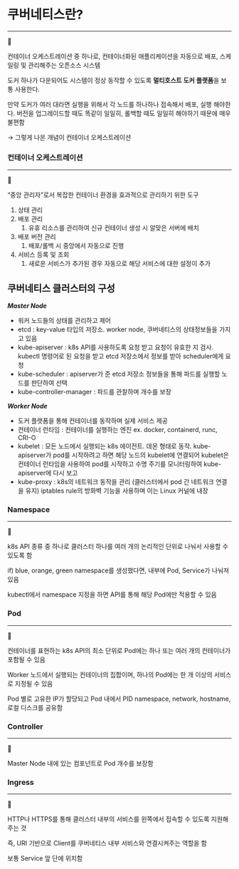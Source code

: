 # 쿠버네티스란?

---

<aside>
📖

컨테이너 오케스트레이션 중 하나로, 컨테이너화된 애플리케이션을 자동으로 배포, 스케일링 및 관리해주는 오픈소스 시스템

</aside>

도커 하나가 다운되어도 시스템이 정상 동작할 수 있도록 **멀티호스트 도커 플랫폼**을 보통 사용한다.

만약 도커가 여러 대라면 실행을 위해서 각 노드를 하나하나 접속해서 배포, 실행 해야한다. 버전을 업그레이드할 때도 똑같이 일일히, 롤백할 때도 일일히 해야하기 때문에 매우 불편함

→ 그렇게 나온 개념이 컨테이너 오케스트레이션

### 컨테이너 오케스트레이션

---

<aside>
📖

“중앙 관리자”로서 복잡한 컨테이너 환경을 효과적으로 관리하기 위한 도구

</aside>

1. 상태 관리
2. 배포 관리
    1. 유휴 리소스를 관리하여 신규 컨테이너 생성 시 알맞은 서버에 배치
3. 배포 버전 관리
    1. 배포/롤백 시 중앙에서 자동으로 진행
4. 서비스 등록 및 조회 
    1. 새로운 서비스가 추가된 경우 자동으로 해당 서비스에 대한 설정이 추가

## 쿠버네티스 클러스터의 구성

***Master Node***

- 워커 노드들의 상태를 관리하고 제어
- etcd : key-value 타입의 저장소. worker node, 쿠버네티스의 상태정보들을 가지고 있음
- kube-apiserver : k8s API를 사용하도록 요청 받고 요청이 유효한 지 검사. kubectl 명령어로 된 요청을 받고 etcd 저장소에서 정보를 받아 scheduler에게 요청
- kube-scheduler : apiserver가 준 etcd 저장소 정보들을 통해 파드를 실행할 노드를 판단하여 선택
- kube-controller-manager : 파드를 관찰하며 개수를 보장

***Worker Node***

- 도커 플랫폼을 통해 컨테이너를 동작하며 실제 서비스 제공
- 컨테이너 런타임 : 컨테이너를 실행하는 엔진 ex. docker, containerd, runc, CRI-O
- kubelet : 모든 노드에서 실행되는 k8s 에이전트. 데몬 형태로 동작. kube-apiserver가 pod를 시작하려고 하면 해당 노드의 kubelet에 연결되어 kubelet은 컨테이너 런타임을 사용하여 pod를 시작하고 수명 주기를 모니터링하여 kube-apiserver에 다시 보고
- kube-proxy : k8s의 네트워크 동작을 관리 (클러스터에서 pod 간 네트워크 연결을 유지) iptables rule의 방화벽 기능을 사용하며 이는 Linux 커널에 내장

### Namespace

---

<aside>
📖

k8s API 종류 중 하나로 클러스터 하나를 여러 개의 논리적인 단위로 나눠서 사용할 수 있도록 함

if) blue, orange, green namespace를 생성했다면, 내부에 Pod, Service가 나눠져 있음

kubectl에서 namespace 지정을 하면 API를 통해 해당 Pod에만 적용할 수 있음

</aside>

### Pod

---

<aside>
📖

컨테이너를 표현하는 k8s API의 최소 단위로 Pod에는 하나 또는 여러 개의 컨테이너가 포함될 수 있음

Worker 노드에서 실행되는 컨테이너의 집합이며, 하나의 Pod에는 한 개 이상의 서비스로 지정될 수 있음

Pod 별로 고유한 IP가 할당되고 Pod 내에서 PID namespace, network, hostname, 로컬 디스크를 공유함

</aside>

### Controller

---

<aside>
📖

Master Node 내에 있는 컴포넌트로 Pod 개수를 보장함

</aside>

### Ingress

---

<aside>
📖

HTTP나 HTTPS를 통해 클러스터 내부의 서비스를 왼쪽에서 접속할 수 있도록 지원해주는 것

즉, URI 기반으로 Client를 쿠버네티스 내부 서비스와 연결시켜주는 역할을 함

보통 Service 앞 단에 위치함

</aside>
